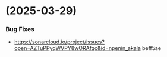 #  (2025-03-29)


### Bug Fixes

* https://sonarcloud.io/project/issues?open=AZTuPPyqWVPY8wORAfqc&id=npenin_akala beff5ae



